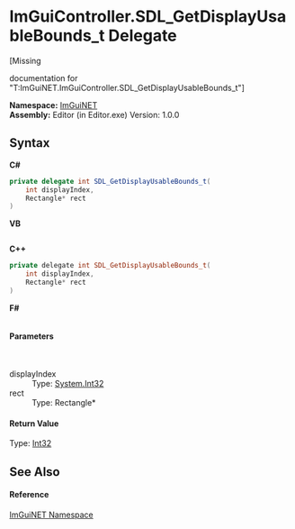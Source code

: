# ImGuiController.SDL_GetDisplayUsableBounds_t Delegate
 

\[Missing <summary> documentation for "T:ImGuiNET.ImGuiController.SDL_GetDisplayUsableBounds_t"\]

**Namespace:**&nbsp;<a href="7ecbdf68-1567-8265-0ab1-032412bfb743">ImGuiNET</a><br />**Assembly:**&nbsp;Editor (in Editor.exe) Version: 1.0.0

## Syntax

**C#**<br />
``` C#
private delegate int SDL_GetDisplayUsableBounds_t(
	int displayIndex,
	Rectangle* rect
)
```

**VB**<br />
``` VB

```

**C++**<br />
``` C++
private delegate int SDL_GetDisplayUsableBounds_t(
	int displayIndex, 
	Rectangle* rect
)
```

**F#**<br />
``` F#

```


#### Parameters
&nbsp;<dl><dt>displayIndex</dt><dd>Type: <a href="https://docs.microsoft.com/dotnet/api/system.int32" target="_blank">System.Int32</a><br /></dd><dt>rect</dt><dd>Type: Rectangle*<br /></dd></dl>

#### Return Value
Type: <a href="https://docs.microsoft.com/dotnet/api/system.int32" target="_blank">Int32</a>

## See Also


#### Reference
<a href="7ecbdf68-1567-8265-0ab1-032412bfb743">ImGuiNET Namespace</a><br />